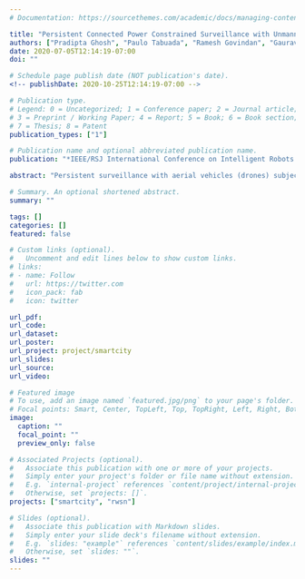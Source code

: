```yaml
---
# Documentation: https://sourcethemes.com/academic/docs/managing-content/

title: "Persistent Connected Power Constrained Surveillance with Unmanned Aerial Vehicles"
authors: ["Pradipta Ghosh", "Paulo Tabuada", "Ramesh Govindan", "Gaurav S. Sukhatme"]
date: 2020-07-05T12:14:19-07:00
doi: ""

# Schedule page publish date (NOT publication's date).
<!-- publishDate: 2020-10-25T12:14:19-07:00 -->

# Publication type.
# Legend: 0 = Uncategorized; 1 = Conference paper; 2 = Journal article;
# 3 = Preprint / Working Paper; 4 = Report; 5 = Book; 6 = Book section;
# 7 = Thesis; 8 = Patent
publication_types: ["1"]

# Publication name and optional abbreviated publication name.
publication: "*IEEE/RSJ International Conference on Intelligent Robots and Systems (IROS)* 1501-1508"

abstract: "Persistent surveillance with aerial vehicles (drones) subject to connectivity and power constraints is a relatively uncharted domain of research. To reduce the complexity of multi-drone motion planning, most state-of-the-art solutions ignore network connectivity and assume unlimited battery power. Motivated by this and advances in optimization and constraint satisfaction techniques, we introduce a new persistent surveillance motion planning problem for multiple drones that incorporates connectivity and power consumption constraints. We use a recently developed constrained optimization tool (Satisfiability Modulo Convex Optimization (SMC)) that has the expressivity needed for this problem. We show how to express the new persistent surveillance problem in the SMC framework. Our analysis of the formulation based on a set of simulation experiments illustrates that we can generate the desired motion planning solution within a couple of minutes for small teams of drones (upto 5)"

# Summary. An optional shortened abstract.
summary: ""

tags: []
categories: []
featured: false

# Custom links (optional).
#   Uncomment and edit lines below to show custom links.
# links:
# - name: Follow
#   url: https://twitter.com
#   icon_pack: fab
#   icon: twitter

url_pdf:
url_code:
url_dataset:
url_poster:
url_project: project/smartcity
url_slides:
url_source:
url_video:

# Featured image
# To use, add an image named `featured.jpg/png` to your page's folder. 
# Focal points: Smart, Center, TopLeft, Top, TopRight, Left, Right, BottomLeft, Bottom, BottomRight.
image:
  caption: ""
  focal_point: ""
  preview_only: false

# Associated Projects (optional).
#   Associate this publication with one or more of your projects.
#   Simply enter your project's folder or file name without extension.
#   E.g. `internal-project` references `content/project/internal-project/index.md`.
#   Otherwise, set `projects: []`.
projects: ["smartcity", "rwsn"]

# Slides (optional).
#   Associate this publication with Markdown slides.
#   Simply enter your slide deck's filename without extension.
#   E.g. `slides: "example"` references `content/slides/example/index.md`.
#   Otherwise, set `slides: ""`.
slides: ""
---
```

